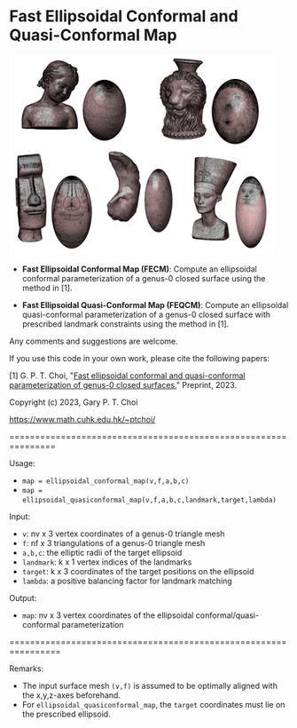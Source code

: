 # Fast Ellipsoidal Conformal and Quasi-Conformal Map

<img src = "https://github.com/garyptchoi/ellipsoidal-map/blob/main/cover.png" height="360" />

* **Fast Ellipsoidal Conformal Map (FECM)**: Compute an ellipsoidal conformal parameterization of a genus-0 closed surface using the method in [1].

* **Fast Ellipsoidal Quasi-Conformal Map (FEQCM)**: Compute an ellipsoidal quasi-conformal parameterization of a genus-0 closed surface with prescribed landmark constraints using the method in [1].

Any comments and suggestions are welcome. 

If you use this code in your own work, please cite the following papers:

[1] G. P. T. Choi, 
    "[Fast ellipsoidal conformal and quasi-conformal parameterization of genus-0 closed surfaces.](https://arxiv.org)"
    Preprint, 2023.

Copyright (c) 2023, Gary P. T. Choi

https://www.math.cuhk.edu.hk/~ptchoi/

===============================================================

Usage:
* `map = ellipsoidal_conformal_map(v,f,a,b,c)`
* `map = ellipsoidal_quasiconformal_map(v,f,a,b,c,landmark,target,lambda)`

Input:
* `v`: nv x 3 vertex coordinates of a genus-0 triangle mesh
* `f`: nf x 3 triangulations of a genus-0 triangle mesh
* `a,b,c`: the elliptic radii of the target ellipsoid
* `landmark`: k x 1 vertex indices of the landmarks
* `target`: k x 3 coordinates of the target positions on the ellipsoid
* `lambda`: a positive balancing factor for landmark matching

Output:
* `map`: nv x 3 vertex coordinates of the ellipsoidal conformal/quasi-conformal parameterization

================================================================

Remarks:
* The input surface mesh `(v,f)` is assumed to be optimally aligned with the x,y,z-axes beforehand.
* For `ellipsoidal_quasiconformal_map`, the `target` coordinates must lie on the prescribed ellipsoid. 
